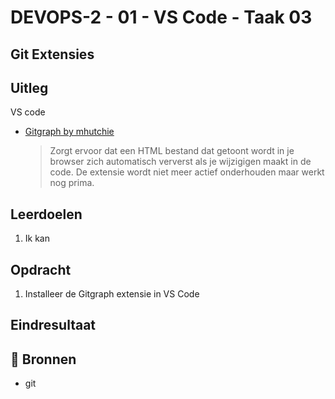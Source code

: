 # DEVOPS-2 - 01 - VS Code - Taak 03

## Git Extensies

## Uitleg

VS code 

* [ Gitgraph by mhutchie](https://marketplace.visualstudio.com/items?itemName=mhutchie.git-graph)  
    > Zorgt ervoor dat een HTML bestand dat getoont wordt in je browser zich automatisch ververst als je wijzigigen maakt in de code. De extensie wordt niet meer actief onderhouden maar werkt nog prima.

## Leerdoelen

1. Ik kan

## Opdracht

1.  Installeer de Gitgraph extensie in VS Code

## Eindresultaat



## :link: Bronnen
* git
